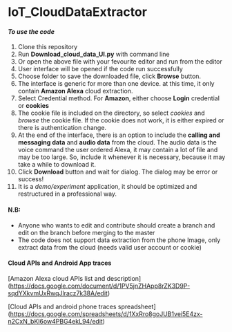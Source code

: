 # IoT_CloudDataExtractor
#### *To use the code*
1. Clone this repository
2. Run **Download_cloud_data_UI.py** with command line
3. Or open the above file with your fevourite editor and run from the editor
4. User interface will be opened if the code run successfully
5. Choose folder to save the downloaded file, click **Browse** button.
6. The interface is generic for more than one device. at this time, it only contain **Amazon Alexa** cloud extraction.
7. Select Credential method. For **Amazon**, either choose **Login** credential or **cookies**
8. The cookie file is included on the directory, so select *cookies* and *browse* the cookie file. If the cookie does not work, it is either expired or there is authentication change.
9. At the end of the interface, there is an option to include the **calling and messaging data** and **audio data** from the cloud. The audio data is the voice command the user ordered Alexa, it may contain a lot of file and may be too large. So, include it whenever it is necessary, because it may take a while to download it.
10. Click **Download** button and wait for dialog. The dialog may be error or success!
11. It is a *demo/experiment* application, it should be optimized and restructured in a professional way.

#### N.B: 
* Anyone who wants to edit and contribute should create a branch and edit on the branch before merging to the master
* The code does not support data extraction from the phone Image, only extract data from the cloud (needs valid user account or cookie)

#### Cloud APIs and Android App traces
[Amazon Alexa cloud APIs list and description] (https://docs.google.com/document/d/1PV5jnZHApp8rZK3D9P-sqdYXkvmUxRwqJlracz7k38A/edit)

[Cloud APIs and android phone traces spreadsheet] (https://docs.google.com/spreadsheets/d/1XxRro8goJUB1vei5E4zx-n2CxN_bKl6ow4PBG4ekL94/edit)
